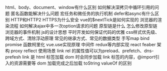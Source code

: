 html、body、document、window有什么区别
如何解决深拷贝中循环引用的问题
匿名函数能解决什么问题
宏任务和微任务的执行机制
defer和async有什么区别
HTTP和HTTP2
HTTPS为什么安全
vue的$nextTick是如何实现的
浏览器的渲染流程
如何解决ajax中多一次option请求的问题
原型链是什么
怎么修改原型链
浏览器的事件机制
js的设计思想
平时开发如何保证代码的优雅
css样式优先级、 跨域方式、清除浮动原理
常见的继承方式、常见的数据类型
手写map bind promise
函数柯里化
vue.use实现原理
中间件 redux等内部实现
react feaber 架构
proxy reflect 使用场景
link rel 的属性值可以为preload、prefetch、dns-prefesh
link 是 html 标签加载 dom 时会同步加载 link 标签的内容，@import引入的资源需要等 dom 加载完成之后加载
toString valueOf 的区别
